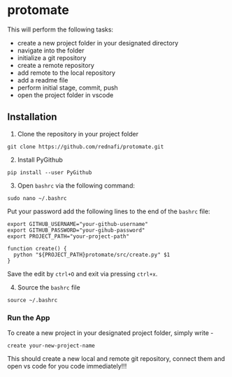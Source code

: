# protomate
This will perform the following tasks:

* create a new project folder in your designated directory 
* navigate into the folder  
* initialize a git repository
* create a remote repository
* add remote to the local repository 
* add a readme file 
* perform initial stage, commit, push 
* open the project folder in vscode


## Installation

1. Clone the repository in your project folder

```
git clone https://github.com/rednafi/protomate.git
```

2. Install PyGithub

```
pip install --user PyGithub
```

3. Open ```bashrc``` via the following command:

```
sudo nano ~/.bashrc
```
Put your password add the following lines to the end of the ```bashrc``` file:

```
export GITHUB_USERNAME="your-github-username"
export GITHUB_PASSWORD="your-gihub-password"
export PROJECT_PATH="your-project-path"

function create() {
  python "${PROJECT_PATH}protomate/src/create.py" $1
}

```

Save the edit by ```ctrl+O``` and exit via pressing ```ctrl+x```.

4. Source the ```bashrc``` file 

```
source ~/.bashrc

```

### Run the App

To create a new project in your designated project folder, simply write -

```
create your-new-project-name

```

This should create a new local and remote git repository, connect them and open vs code for you code immediately!!!
